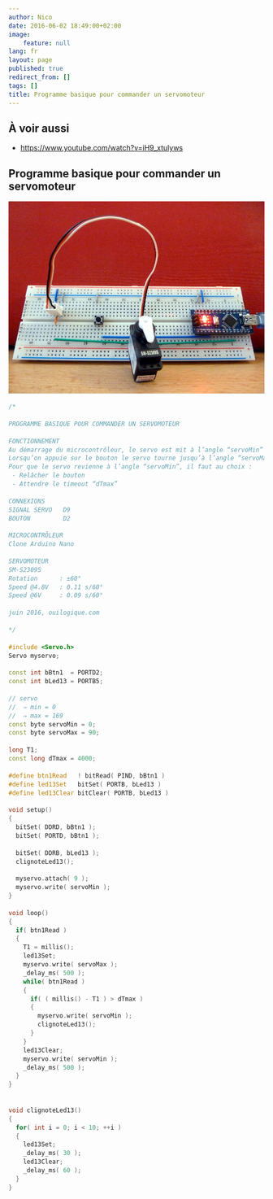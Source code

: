 ```yaml
---
author: Nico
date: 2016-06-02 18:49:00+02:00
image:
    feature: null
lang: fr
layout: page
published: true
redirect_from: []
tags: []
title: Programme basique pour commander un servomoteur
---
```


## À voir aussi

-   <https://www.youtube.com/watch?v=iH9_xtulyws>

## Programme basique pour commander un servomoteur

[![Servo moteur basique][image-1]][image-1]

[image-1]: ../../files/2016-06-02-servomoteur-basique/2016-06-02-servomoteur-basique_lowres.jpg

```c++
/*

PROGRAMME BASIQUE POUR COMMANDER UN SERVOMOTEUR

FONCTIONNEMENT
Au démarrage du microcontrôleur, le servo est mit à l’angle “servoMin”
Lorsqu’on appuie sur le bouton le servo tourne jusqu’à l’angle “servoMax”
Pour que le servo revienne à l’angle “servoMin”, il faut au choix :
 - Relâcher le bouton
 - Attendre le timeout “dTmax”

CONNEXIONS
SIGNAL SERVO   D9
BOUTON         D2

MICROCONTRÔLEUR
Clone Arduino Nano

SERVOMOTEUR
SM-S2309S
Rotation      : ±60°
Speed @4.8V   : 0.11 s/60°
Speed @6V     : 0.09 s/60°

juin 2016, ouilogique.com

*/

#include <Servo.h>
Servo myservo;

const int bBtn1  = PORTD2;
const int bLed13 = PORTB5;

// servo
//  ⇒ min = 0
//  ⇒ max = 169
const byte servoMin = 0;
const byte servoMax = 90;

long T1;
const long dTmax = 4000;

#define btn1Read   ! bitRead( PIND, bBtn1 )
#define led13Set   bitSet( PORTB, bLed13 )
#define led13Clear bitClear( PORTB, bLed13 )

void setup()
{
  bitSet( DDRD, bBtn1 );
  bitSet( PORTD, bBtn1 );

  bitSet( DDRB, bLed13 );
  clignoteLed13();

  myservo.attach( 9 );
  myservo.write( servoMin );
}

void loop()
{
  if( btn1Read )
  {
    T1 = millis();
    led13Set;
    myservo.write( servoMax );
    _delay_ms( 500 );
    while( btn1Read )
    {
      if( ( millis() - T1 ) > dTmax )
      {
        myservo.write( servoMin );
        clignoteLed13();
      }
    }
    led13Clear;
    myservo.write( servoMin );
    _delay_ms( 500 );
  }
}


void clignoteLed13()
{
  for( int i = 0; i < 10; ++i )
  {
    led13Set;
    _delay_ms( 30 );
    led13Clear;
    _delay_ms( 60 );
  }
}
```
